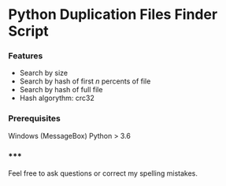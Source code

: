 # Python Duplication Files Finder Script

### Features
- Search by size
- Search by hash of first *n* percents of file
- Search by hash of full file
- Hash algorythm: crc32

### Prerequisites
Windows (MessageBox)
Python > 3.6

### \*\*\*
Feel free to ask questions or correct my spelling mistakes.